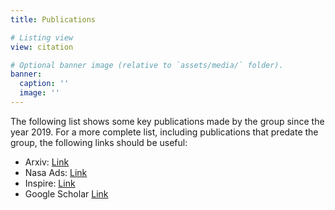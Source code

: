 ```yaml
---
title: Publications

# Listing view
view: citation

# Optional banner image (relative to `assets/media/` folder).
banner:
  caption: ''
  image: ''
---
```


The following list shows some key publications made by the group since the year 2019. For a more complete list, including publications that predate the group, the following links should be useful:

- Arxiv: [Link](https://arxiv.org/search/?searchtype=author&query=Gudmundsson%2C+J+E&abstracts=show&size=100&order=-announced_date_first)
- Nasa Ads: [Link](https://ui.adsabs.harvard.edu/#/public-libraries/4rCZIMR5RoOgA4maALHmYQ)
- Inspire: [Link](http://inspirehep.net/author/profile/J.E.Gudmundsson.1)
- Google Scholar [Link](https://scholar.google.se/citations?user=zBX9pmMAAAAJ&hl=en)